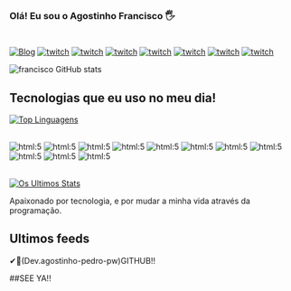 

### Olá! Eu sou o Agostinho Francisco 🖐️
#


[![Blog](https://img.shields.io/badge/GIT-E44C30?style=for-the-badge&logo=git&logoColor=white)](https://github.com/agostinho-francisco-pw/agostinho-francisco-pw/edit/main/README.md)
[![twitch](https://img.shields.io/badge/GitHub-100000?style=for-the-badge&logo=github&logoColor=white)](https://github.com/agostinho-francisco-pw/agostinho-francisco-pw/edit/main/README.md)
[![twitch](https://img.shields.io/badge/Gmail-D14836?style=for-the-badge&logo=gmail&logoColor=white)](https://github.com/agostinho-francisco-pw/agostinho-francisco-pw/edit/main/README.md)
[![twitch](https://img.shields.io/badge/dev.to-0A0A0A?style=for-the-badge&logo=devdotto&logoColor=white)](https://github.com/agostinho-francisco-pw/agostinho-francisco-pw/edit/main/README.md)
[![twitch](https://img.shields.io/badge/Twitch-9146FF?style=for-the-badge&logo=twitch&logoColor=white)](https://github.com/agostinho-francisco-pw/agostinho-francisco-pw/edit/main/README.md)
[![twitch](https://img.shields.io/badge/bio.link-000000%7D?style=for-the-badge&logo=biolink&logoColor=white)](https://github.com/agostinho-francisco-pw/agostinho-francisco-pw/edit/main/README.md)
[![twitch](https://img.shields.io/badge/Kali_Linux-557C94?style=for-the-badge&logo=kali-linux&logoColor=white
)](https://github.com/agostinho-francisco-pw/agostinho-francisco-pw/edit/main/README.md)
[![twitch](https://img.shields.io/badge/Ask%20me-anything-1abc9c.svg
)](https://github.com/agostinho-francisco-pw/agostinho-francisco-pw/edit/main/README.md)

![francisco GitHub stats](https://github-readme-stats.vercel.app/api?username=agostinho-francisco-pw&show_icons=true&theme=dracula)

## Tecnologias que eu uso no meu dia!


[![Top Linguagens](https://github-readme-stats.vercel.app/api/top-langs/?username=anuraghazra&layout=pie)](https://github.com/anuraghazra/github-readme-stats)

<div style="display: inline_block"><br/>
  <img alt="html:5" src="https://img.shields.io/badge/HTML5-E34F26?style=for-the-badge&logo=html5&logoColor=white" />
  <img alt="html:5" src="https://img.shields.io/badge/CSS3-1572B6?style=for-the-badge&logo=css3&logoColor=white" />
  <img alt="html:5" src="https://img.shields.io/badge/JavaScript-323330?style=for-the-badge&logo=javascript&logoColor=F7DF1E" />
  <img alt="html:5" src="https://img.shields.io/badge/Node.js-43853D?style=for-the-badge&logo=node.js&logoColor=white" />
  <img alt="html:5" src="https://img.shields.io/badge/Python-14354C?style=for-the-badge&logo=python&logoColor=white" />
  <img alt="html:5" src="https://img.shields.io/badge/Java-ED8B00?style=for-the-badge&logo=openjdk&logoColor=white" />
  <img alt="html:5" src="https://img.shields.io/badge/PHP-777BB4?style=for-the-badge&logo=php&logoColor=white" />
   <img alt="html:5" src="https://img.shields.io/badge/C-00599C?style=for-the-badge&logo=c&logoColor=white" />
    <img alt="html:5" src="https://img.shields.io/badge/C%2B%2B-00599C?style=for-the-badge&logo=c%2B%2B&logoColor=white" />
    <img alt="html:5" src="https://img.shields.io/badge/C%23-239120?style=for-the-badge&logo=c-sharp&logoColor=white" />
    <img alt="html:5" src="https://img.shields.io/badge/Bootstrap-563D7C?style=for-the-badge&logo=bootstrap&logoColor=white" />
  

</div><br/>

[![Os Ultimos Stats](https://github-readme-stats.vercel.app/api/wakatime?username=ffflabs)](https://github.com/anuraghazra/github-readme-stats)

Apaixonado por tecnologia, e por mudar a minha vida através da programação.

## Ultimos feeds

✔👀(Dev.agostinho-pedro-pw)GITHUB!!


##SEE YA!!
